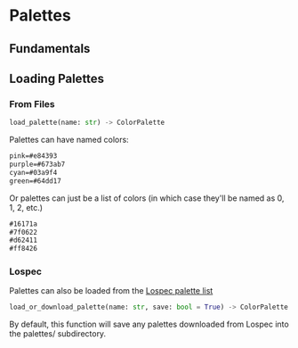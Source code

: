 # Palettes

## Fundamentals

## Loading Palettes

### From Files

```python
load_palette(name: str) -> ColorPalette
```

Palettes can have named colors:

```txt
pink=#e84393
purple=#673ab7
cyan=#03a9f4
green=#64dd17
```

Or palettes can just be a list of colors (in which case they'll be named as 0, 1, 2, etc.)

```txt
#16171a
#7f0622
#d62411
#ff8426
```

### Lospec

Palettes can also be loaded from the [Lospec palette list](https://lospec.com/palette-list)

```python
load_or_download_palette(name: str, save: bool = True) -> ColorPalette:
```

By default, this function will save any palettes downloaded from Lospec into the palettes/ subdirectory.
